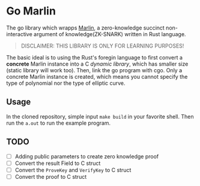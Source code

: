# Go Marlin

The go library which wrapps [Marlin](https://github.com/arkworks-rs/marlin), a zero-knowledge succinct non-interactive argument of knowledge(ZK-SNARK) written in Rust language.

> DISCLAIMER: THIS LIBRARY IS ONLY FOR LEARNING PURPOSES!

The basic ideal is to using the Rust's foregin language to first convert a **concrete** Marlin instance into a C *dynamic library*, which has smaller size (static library will work too). Then, link the go program with cgo. Only a concrete Marlin instance is created, which means you cannot specify the type of polynomial nor the type of elliptic curve.

## Usage

In the cloned repository, simple input `make build` in your favorite shell. Then run the `a.out` to run the example program.

## TODO

- [ ] Adding public parameters to create zero knowledge proof
- [ ] Convert the result Field to C struct
- [ ] Convert the `ProveKey` and `VerifyKey` to C struct
- [ ] Convert the proof to C struct
